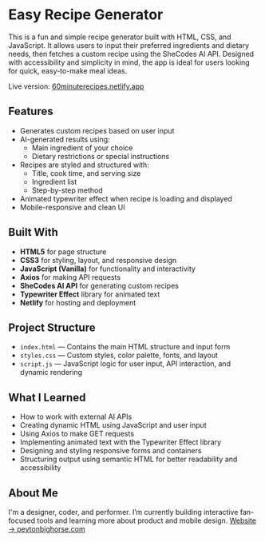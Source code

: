 # Easy Recipe Generator

This is a fun and simple recipe generator built with HTML, CSS, and JavaScript. It allows users to input their preferred ingredients and dietary needs, then fetches a custom recipe using the SheCodes AI API. Designed with accessibility and simplicity in mind, the app is ideal for users looking for quick, easy-to-make meal ideas.

Live version: [60minuterecipes.netlify.app](https://60minuterecipes.netlify.app)

## Features

- Generates custom recipes based on user input
- AI-generated results using:
  - Main ingredient of your choice
  - Dietary restrictions or special instructions
- Recipes are styled and structured with:
  - Title, cook time, and serving size
  - Ingredient list
  - Step-by-step method
- Animated typewriter effect when recipe is loading and displayed
- Mobile-responsive and clean UI

## Built With

- **HTML5** for page structure  
- **CSS3** for styling, layout, and responsive design  
- **JavaScript (Vanilla)** for functionality and interactivity  
- **Axios** for making API requests  
- **SheCodes AI API** for generating custom recipes  
- **Typewriter Effect** library for animated text  
- **Netlify** for hosting and deployment  

## Project Structure

- `index.html` — Contains the main HTML structure and input form  
- `styles.css` — Custom styles, color palette, fonts, and layout  
- `script.js` — JavaScript logic for user input, API interaction, and dynamic rendering  

## What I Learned

- How to work with external AI APIs  
- Creating dynamic HTML using JavaScript and user input  
- Using Axios to make GET requests  
- Implementing animated text with the Typewriter Effect library  
- Designing and styling responsive forms and containers  
- Structuring output using semantic HTML for better readability and accessibility

## About Me

I'm a designer, coder, and performer. I’m currently building interactive fan-focused tools and learning more about product and mobile design.
[Website → peytonbighorse.com](https://www.peytonbighorse.com)

